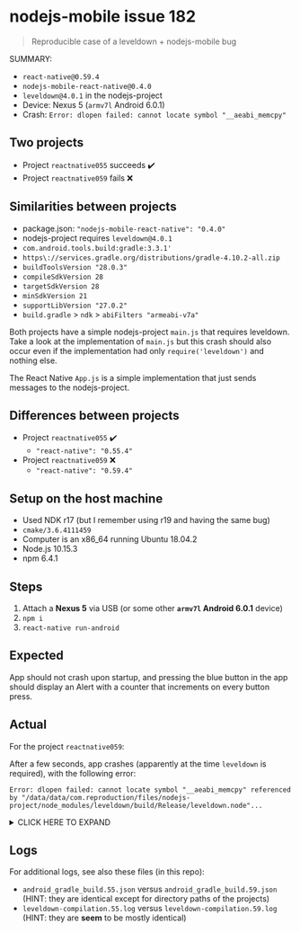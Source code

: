 # nodejs-mobile issue 182

> Reproducible case of a leveldown + nodejs-mobile bug

SUMMARY:

- `react-native@0.59.4`
- `nodejs-mobile-react-native@0.4.0`
- `leveldown@4.0.1` in the nodejs-project
- Device: Nexus 5 (`armv7l` Android 6.0.1)
- Crash: `Error: dlopen failed: cannot locate symbol "__aeabi_memcpy"`

## Two projects

- Project `reactnative055` succeeds ✔️
- Project `reactnative059` fails ❌

## Similarities between projects

- package.json: `"nodejs-mobile-react-native": "0.4.0"`
- nodejs-project requires `leveldown@4.0.1`
- `com.android.tools.build:gradle:3.3.1'`
- `https\://services.gradle.org/distributions/gradle-4.10.2-all.zip`
- `buildToolsVersion "28.0.3"`
- `compileSdkVersion 28`
- `targetSdkVersion 28`
- `minSdkVersion 21`
- `supportLibVersion "27.0.2"`
- `build.gradle` > `ndk` > `abiFilters "armeabi-v7a"`

Both projects have a simple nodejs-project `main.js` that requires leveldown. Take a look at the implementation of `main.js` but this crash should also occur even if the implementation had only `require('leveldown')` and nothing else.

The React Native `App.js` is a simple implementation that just sends messages to the nodejs-project.

## Differences between projects

- Project `reactnative055` ✔️
  - `"react-native": "0.55.4"`
- Project `reactnative059` ❌
  - `"react-native": "0.59.4"`

## Setup on the host machine

- Used NDK r17 (but I remember using r19 and having the same bug)
- `cmake/3.6.4111459`
- Computer is an x86_64 running Ubuntu 18.04.2
- Node.js 10.15.3
- npm 6.4.1

## Steps

1. Attach a **Nexus 5** via USB (or some other **`armv7l` Android 6.0.1** device)
1. `npm i`
1. `react-native run-android`

## Expected

App should not crash upon startup, and pressing the blue button in the app should display an Alert with a counter that increments on every button press.

## Actual

For the project `reactnative059`:

After a few seconds, app crashes (apparently at the time `leveldown` is required), with the following error:

```
Error: dlopen failed: cannot locate symbol "__aeabi_memcpy" referenced by "/data/data/com.reproduction/files/nodejs-project/node_modules/leveldown/build/Release/leveldown.node"...
```

<details>

 <summary>CLICK HERE TO EXPAND</summary>
 <p>

```
04-12 19:40:13.130 23187 23226 I ReactNativeJS: Running application "reproduction" with appParams: {"rootTag":1}. __DEV__ === true, development-level warning are ON, performance optimizations are OFF
04-12 19:40:13.168 23275 23275 W Thread-2579: type=1400 audit(0.0:2304): avc: denied { ioctl } for path="socket:[7694]" dev="sockfs" ino=7694 ioctlcmd=5451 scontext=u:r:untrusted_app:s0:c512,c768 tcontext=u:r:zygote:s0 tclass=unix_dgram_socket permissive=0
04-12 19:40:13.168 23275 23275 W Thread-2579: type=1400 audit(0.0:2305): avc: denied { ioctl } for path="/sys/kernel/debug/tracing/trace_marker" dev="debugfs" ino=3032 ioctlcmd=5451 scontext=u:r:untrusted_app:s0:c512,c768 tcontext=u:object_r:debugfs:s0 tclass=file permissive=0
04-12 19:40:13.168 23275 23275 W Thread-2579: type=1400 audit(0.0:2306): avc: denied { ioctl } for path="socket:[643420]" dev="sockfs" ino=643420 ioctlcmd=5451 scontext=u:r:untrusted_app:s0:c512,c768 tcontext=u:r:system_server:s0 tclass=unix_stream_socket permissive=0
04-12 19:40:13.308 23187 23276 I NODEJS-MOBILE: referenceTable head length=54 1
04-12 19:40:13.309 23187 23276 I NODEJS-MOBILE: referenceTable GDEF length=808 1
04-12 19:40:13.310 23187 23276 I NODEJS-MOBILE: referenceTable GSUB length=11364 1
04-12 19:40:13.310 23187 23276 I NODEJS-MOBILE: referenceTable GPOS length=49206 1
04-12 19:40:13.311 23187 23276 I NODEJS-MOBILE: referenceTable head length=54 1
04-12 19:40:14.735   201   806 D audio_hw_primary: disable_audio_route: reset and update mixer path: low-latency-playback
04-12 19:40:14.735   201   806 D audio_hw_primary: disable_snd_device: snd_device(2: speaker)
04-12 19:40:15.070 23187 23277 E NODEJS-MOBILE: /data/data/com.reproduction/files/nodejs-project/node_modules/bindings/bindings.js:91
04-12 19:40:15.070 23187 23277 E NODEJS-MOBILE:         throw e
04-12 19:40:15.070 23187 23277 E NODEJS-MOBILE:         ^
04-12 19:40:15.070 23187 23277 E NODEJS-MOBILE:
04-12 19:40:15.070 23187 23277 E NODEJS-MOBILE: Error: dlopen failed: cannot locate symbol "__aeabi_memcpy" referenced by "/data/data/com.reproduction/files/nodejs-project/node_modules/leveldown/build/Release/leveldown.node"...
04-12 19:40:15.070 23187 23277 E NODEJS-MOBILE:     at Object.Module._extensions..node (internal/modules/cjs/loader.js:717:18)
04-12 19:40:15.070 23187 23277 E NODEJS-MOBILE:     at Module.load (internal/modules/cjs/loader.js:598:32)
04-12 19:40:15.070 23187 23277 E NODEJS-MOBILE:     at tryModuleLoad (internal/modules/cjs/loader.js:537:12)
04-12 19:40:15.070 23187 23277 E NODEJS-MOBILE:     at Function.Module._load (internal/modules/cjs/loader.js:529:3)
04-12 19:40:15.070 23187 23277 E NODEJS-MOBILE:     at Module.require (internal/modules/cjs/loader.js:636:17)
04-12 19:40:15.070 23187 23277 E NODEJS-MOBILE:     at require (internal/modules/cjs/helpers.js:20:18)
04-12 19:40:15.070 23187 23277 E NODEJS-MOBILE:     at bindings (/data/data/com.reproduction/files/nodejs-project/node_modules/bindings/bindings.js:84:48)
04-12 19:40:15.070 23187 23277 E NODEJS-MOBILE:     at Object.<anonymous> (/data/data/com.reproduction/files/nodejs-project/node_modules/leveldown/leveldown.js:3:36)
04-12 19:40:15.070 23187 23277 E NODEJS-MOBILE:     at Module._compile (internal/modules/cjs/loader.js:688:30)
04-12 19:40:15.070 23187 23277 E NODEJS-MOBILE:     at Object.Module._extensions..js (internal/modules/cjs/
04-12 19:40:15.070 23187 23277 E NODEJS-MOBILE: loader.js:699:10)
```

 </p>
</details>

## Logs

For additional logs, see also these files (in this repo):

- `android_gradle_build.55.json` versus `android_gradle_build.59.json` (HINT: they are identical except for directory paths of the projects)
- `leveldown-compilation.55.log` versus `leveldown-compilation.59.log` (HINT: they are **seem** to be mostly identical)
